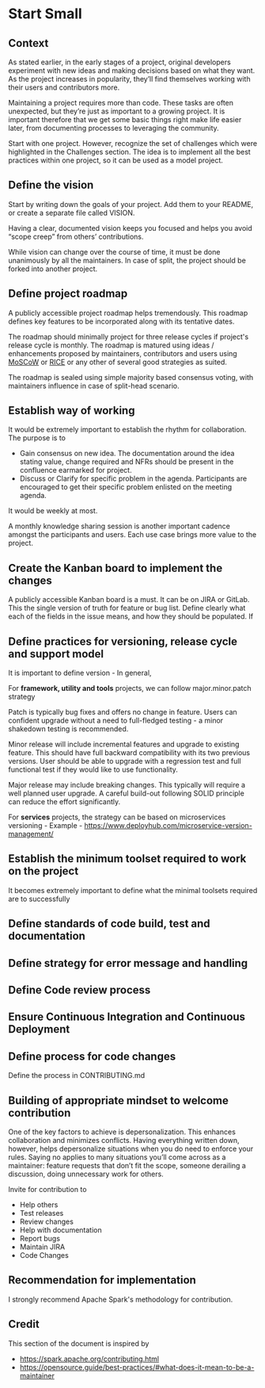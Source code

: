 # Start Small

## Context
As stated earlier, in the early stages of a project, original developers experiment with new ideas and making decisions based on what they want. As the project increases in popularity, they’ll find themselves working with their users and contributors more.

Maintaining a project requires more than code. These tasks are often unexpected, but they’re just as important to a growing project. It is important therefore that we get some basic things right make life easier later, from documenting processes to leveraging the community.

Start with one project. However, recognize the set of challenges which were highlighted in the Challenges section. The idea is to implement all the best practices within one project, so it can be used as a model project.

## Define the vision
Start by writing down the goals of your project. Add them to your README, or create a separate file called VISION.

Having a clear, documented vision keeps you focused and helps you avoid “scope creep” from others’ contributions.

While vision can change over the course of time, it must be done unanimously by all the maintainers. In case of split, the project should be forked into another project.

## Define project roadmap
A publicly accessible project roadmap helps tremendously. This roadmap defines key features to be incorporated along with its tentative dates.

The roadmap should minimally project for three release cycles if project's release cycle is monthly. The roadmap is matured using ideas / enhancements proposed by maintainers, contributors and users using [MoSCoW](https://en.wikipedia.org/wiki/MoSCoW_method) or [RICE](https://productfolio.com/rice-scoring/) or any other of several good strategies as suited.

The roadmap is sealed using simple majority based consensus voting, with maintainers influence in case of split-head scenario. 

## Establish way of working
It would be extremely important to establish the rhythm for collaboration. The purpose is to
* Gain consensus on new idea. The documentation around the idea stating value, change required and NFRs should be present in the confluence earmarked for project.
* Discuss or Clarify for specific problem in the agenda. Participants are encouraged to get their specific problem enlisted on the meeting agenda.

It would be weekly at most.

A monthly knowledge sharing session is another important cadence amongst the participants and users. Each use case brings more value to the project. 

## Create the Kanban board to implement the changes
A publicly accessible Kanban board is a must. It can be on JIRA or GitLab. This the single version of truth for feature or bug list. Define clearly what each of the fields in the issue means, and how they should be populated. If

## Define practices for versioning, release cycle and support model
It is important to define version - In general, 

For **framework, utility and tools** projects, we can follow major.minor.patch strategy

Patch is typically bug fixes and offers no change in feature. Users can confident upgrade without a need to full-fledged testing - a minor shakedown testing is recommended.

Minor release will include incremental features and upgrade to existing feature. This should have full backward compatibility with its two previous versions. User should be able to upgrade with a regression test and full functional test if they would like to use functionality.

Major release may include breaking changes. This typically will require a well planned user upgrade. A careful build-out following SOLID principle can reduce the effort significantly.

For **services** projects, the strategy can be based on microservices versioning - Example - https://www.deployhub.com/microservice-version-management/

## Establish the minimum toolset required to work on the project
It becomes extremely important to define what the minimal toolsets required are to successfully

## Define standards of code build, test and documentation

## Define strategy for error message and handling

## Define Code review process

## Ensure Continuous Integration and Continuous Deployment

## Define process for code changes
Define the process in CONTRIBUTING.md

## 

## Building of appropriate mindset to welcome contribution
One of the key factors to achieve is depersonalization. This enhances collaboration and minimizes conflicts. 
Having everything written down, however, helps depersonalize situations when you do need to enforce your rules. Saying no applies to many situations you’ll come across as a maintainer: feature requests that don’t fit the scope, someone derailing a discussion, doing unnecessary work for others.

Invite for contribution to
* Help others
* Test releases
* Review changes
* Help with documentation
* Report bugs
* Maintain JIRA
* Code Changes

## Recommendation for implementation
I strongly recommend Apache Spark's methodology for contribution.

## Credit
This section of the document is inspired by
* https://spark.apache.org/contributing.html
* https://opensource.guide/best-practices/#what-does-it-mean-to-be-a-maintainer